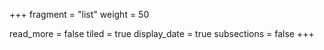+++
fragment = "list"
weight = 50

read_more = false
tiled = true
display_date = true
subsections = false
+++
